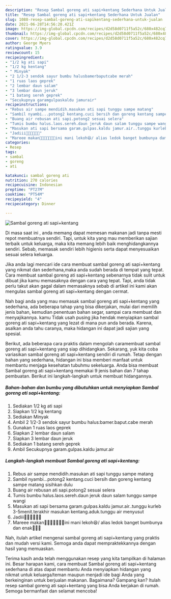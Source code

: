 ```yaml
---
description: "Resep Sambal goreng ati sapi+kentang Sederhana Untuk Jualan"
title: "Resep Sambal goreng ati sapi+kentang Sederhana Untuk Jualan"
slug: 1088-resep-sambal-goreng-ati-sapikentang-sederhana-untuk-jualan
date: 2021-06-28T14:56:20.421Z
image: https://img-global.cpcdn.com/recipes/d2d58d0711f5a52c/680x482cq70/sambal-goreng-ati-sapikentang-foto-resep-utama.jpg
thumbnail: https://img-global.cpcdn.com/recipes/d2d58d0711f5a52c/680x482cq70/sambal-goreng-ati-sapikentang-foto-resep-utama.jpg
cover: https://img-global.cpcdn.com/recipes/d2d58d0711f5a52c/680x482cq70/sambal-goreng-ati-sapikentang-foto-resep-utama.jpg
author: George Myers
ratingvalue: 3.9
reviewcount: 15
recipeingredient:
- "1/2 kg ati sapi"
- "1/2 kg kentang"
- " Minyak"
- "2 1/2-3 sendok sayur bumbu halusbamerbaputcabe merah"
- "1 ruas laos geprek"
- "2 lembar daun salam"
- "3 lembar daun jeruk"
- "1 batang sereh geprek"
- "Secukupnya garamgulpaskaldu jamurair"
recipeinstructions:
- "Rebus air sampe mendidih.masukan ati sapi tunggu sampe matang"
- "Sambil nyambi...potong2 kentang.cuci bersih dan goreng kentang sampe matang sisihkan dulu"
- "Buang air rebusan ati sapi.potong2 sesuai selera"
- "Tumis bumbu halus.laos.sereh.daun jeruk daun salam tunggu sampe wangi"
- "Masukan ati sapi bersama garam.gulpas.kaldu jamur.air..tunggu kurleb 3-5menit.terakhir masukan kentang.aduk.tunggu air menyusut"
- "Jadiii🤗🤗🤗🤗🤤🤤"
- "Mareee makan🤗🤗🤗🤤🤤🤤🤤ini mani lekoh😆/ alias ledok banget bumbunya dan enak🤤🤤🤤"
categories:
- Resep
tags:
- sambal
- goreng
- ati

katakunci: sambal goreng ati 
nutrition: 270 calories
recipecuisine: Indonesian
preptime: "PT27M"
cooktime: "PT54M"
recipeyield: "4"
recipecategory: Dinner

---
```



![Sambal goreng ati sapi+kentang](https://img-global.cpcdn.com/recipes/d2d58d0711f5a52c/680x482cq70/sambal-goreng-ati-sapikentang-foto-resep-utama.jpg)

Di masa  saat ini , anda memang dapat memesan makanan jadi tanpa mesti repot membuatnya sendiri. Tapi, untuk kita yang mau memberikan sajian terbaik untuk keluarga, maka kita memang lebih baik menghidangkannya sendiri. Sebab, memasak sendiri lebih higienis serta dapat menyesuaikan sesuai selera keluarga.

Jika anda lagi mencari ide cara membuat sambal goreng ati sapi+kentang yang nikmat dan sederhana,maka anda sudah berada di tempat yang tepat. Cara membuat sambal goreng ati sapi+kentang  sebenarnya tidak sulit untuk dibuat jika kamu memasaknya dengan cara yang tepat. Tapi, anda tidak perlu takut akan gagal dalam memasaknya 
sebab di artikel ini kami akan mengulas sambal goreng ati sapi+kentang dengan cermat.  



Nah bagi anda yang mau memasak sambal goreng ati sapi+kentang yang sederhana, ada beberapa tahap yang bisa dikerjakan, mulai dari memilih jenis bahan, kemudian penentuan bahan segar, sampai cara membuat dan menyajikannya. kamu Tidak usah pusing jika hendak menyiapkan sambal goreng ati sapi+kentang yang lezat di mana pun anda berada. Karena, asalkan anda  tahu caranya, maka hidangan ini dapat jadi sajian yang spesial.

Berikut, ada beberapa cara praktis  dalam mengolah caramembuat sambal goreng ati sapi+kentang yang siap dihidangkan. Sekarang, yuk kita coba variasikan sambal goreng ati sapi+kentang sendiri di rumah. Tetap dengan bahan yang sederhana, hidangan ini bisa memberi manfaat untuk membantu menjaga kesehatan tubuhmu sekeluarga. Anda bisa membuat Sambal goreng ati sapi+kentang memakai 9 jenis bahan dan 7 tahap pembuatan. Berikut ini langkah-langkah untuk membuat hidangannya.

<!--inarticleads1-->

##### Bahan-bahan dan bumbu yang dibutuhkan untuk menyiapkan Sambal goreng ati sapi+kentang:

1. Sediakan 1/2 kg ati sapi
1. Siapkan 1/2 kg kentang
1. Sediakan  Minyak
1. Ambil 2 1/2-3 sendok sayur bumbu halus:bamer.baput.cabe merah
1. Gunakan 1 ruas laos geprek
1. Siapkan 2 lembar daun salam
1. Siapkan 3 lembar daun jeruk
1. Sediakan 1 batang sereh geprek
1. Ambil Secukupnya garam.gulpas.kaldu jamur.air




<!--inarticleads2-->

##### Langkah-langkah membuat Sambal goreng ati sapi+kentang:

1. Rebus air sampe mendidih.masukan ati sapi tunggu sampe matang
1. Sambil nyambi...potong2 kentang.cuci bersih dan goreng kentang sampe matang sisihkan dulu
1. Buang air rebusan ati sapi.potong2 sesuai selera
1. Tumis bumbu halus.laos.sereh.daun jeruk daun salam tunggu sampe wangi
1. Masukan ati sapi bersama garam.gulpas.kaldu jamur.air..tunggu kurleb 3-5menit.terakhir masukan kentang.aduk.tunggu air menyusut
1. Jadiii🤗🤗🤗🤗🤤🤤
1. Mareee makan🤗🤗🤗🤤🤤🤤🤤ini mani lekoh😆/ alias ledok banget bumbunya dan enak🤤🤤🤤




Nah, itulah artikel mengenai  sambal goreng ati sapi+kentang  yang praktis dan mudah versi kami. Semoga anda dapat mempraktekkannya dengan hasil yang memuaskan. 

Terima kasih anda telah menggunakan resep yang kita tampilkan di halaman ini. Besar harapan kami, cara membuat  Sambal goreng ati sapi+kentang sederhana di atas dapat membantu Anda menyiapkan hidangan yang nikmat untuk keluarga/teman maupun menjadi ide bagi Anda yang berkeinginan untuk berjualan makanan. Bagaimana? Gampang kan? Itulah resep sambal goreng ati sapi+kentang yang bisa Anda kerjakan di rumah. Semoga bermanfaat dan selamat mencoba!

